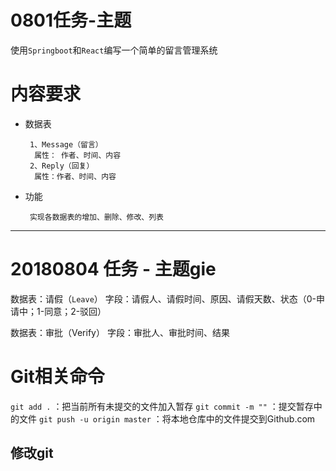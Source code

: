 # 0801任务-主题
使用`Springboot`和`React`编写一个简单的留言管理系统

# 内容要求

 - 数据表
    
        1、Message（留言）
         属性： 作者、时间、内容
        2、Reply（回复）
         属性：作者、时间、内容

 - 功能
 
        实现各数据表的增加、删除、修改、列表
    

-----------------------------------------------------
    
# 20180804 任务 - 主题gie

数据表：请假（`Leave`）
字段：请假人、请假时间、原因、请假天数、状态（0-申请中；1-同意；2-驳回）

数据表：审批（Verify）
字段：审批人、审批时间、结果


# Git相关命令

`git add .` ：把当前所有未提交的文件加入暂存
`git commit -m ""` ：提交暂存中的文件
`git push -u origin master` ：将本地仓库中的文件提交到Github.com

## 修改git
